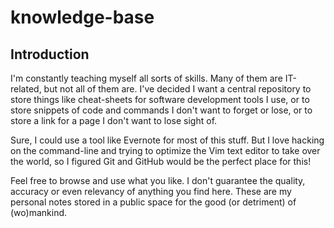 # knowledge-base
## Introduction
I'm constantly teaching myself all sorts of skills. Many of them are IT-related, but not all of them are. I've decided I want a central repository to store things like cheat-sheets for software development tools I use, or to store snippets of code and commands I don't want to forget or lose, or to store a link for a page I don't want to lose sight of.

Sure, I could use a tool like Evernote for most of this stuff. But I love hacking on the command-line and trying to optimize the Vim text editor to take over the world, so I figured Git and GitHub would be the perfect place for this!

Feel free to browse and use what you like. I don't guarantee the quality, accuracy or even relevancy of anything you find here. These are my personal notes stored in a public space for the good (or detriment) of (wo)mankind.


